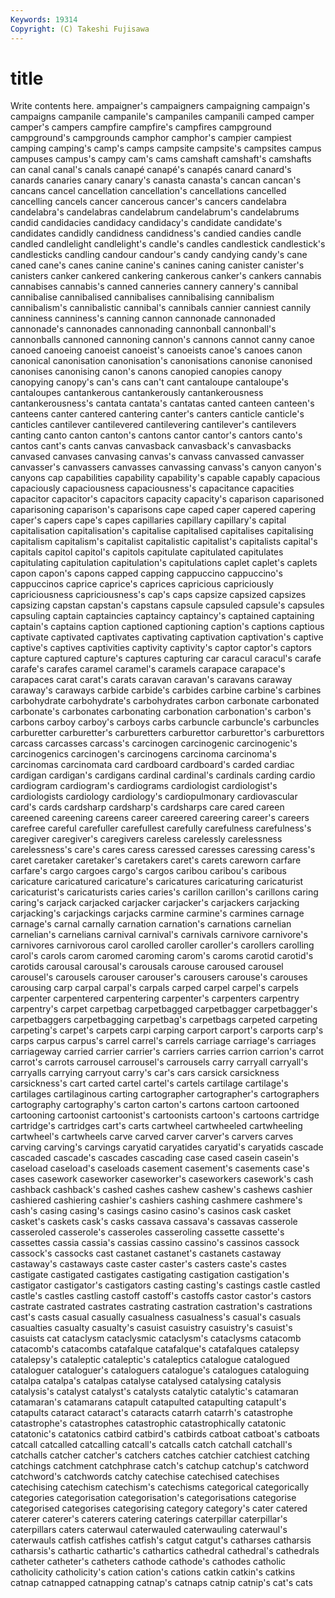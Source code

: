 ```yaml
---
Keywords: 19314 
Copyright: (C) Takeshi Fujisawa
---
```


# title

Write contents here.
ampaigner's campaigners campaigning campaign's campaigns
campanile campanile's campaniles campanili camped camper camper's campers campfire campfire's
campfires campground campground's campgrounds camphor camphor's campier campiest camping camping's
camp's camps campsite campsite's campsites campus campuses campus's campy cam's
cams camshaft camshaft's camshafts can canal canal's canals canapé canapé's
canapés canard canard's canards canaries canary canary's canasta canasta's cancan
cancan's cancans cancel cancellation cancellation's cancellations cancelled cancelling cancels cancer
cancerous cancer's cancers candelabra candelabra's candelabras candelabrum candelabrum's candelabrums candid
candidacies candidacy candidacy's candidate candidate's candidates candidly candidness candidness's candied
candies candle candled candlelight candlelight's candle's candles candlestick candlestick's candlesticks
candling candour candour's candy candying candy's cane caned cane's canes
canine canine's canines caning canister canister's canisters canker cankered cankering
cankerous canker's cankers cannabis cannabises cannabis's canned canneries cannery cannery's
cannibal cannibalise cannibalised cannibalises cannibalising cannibalism cannibalism's cannibalistic cannibal's cannibals
cannier canniest cannily canniness canniness's canning cannon cannonade cannonaded cannonade's
cannonades cannonading cannonball cannonball's cannonballs cannoned cannoning cannon's cannons cannot
canny canoe canoed canoeing canoeist canoeist's canoeists canoe's canoes canon
canonical canonisation canonisation's canonisations canonise canonised canonises canonising canon's canons
canopied canopies canopy canopying canopy's can's cans can't cant cantaloupe
cantaloupe's cantaloupes cantankerous cantankerously cantankerousness cantankerousness's cantata cantata's cantatas canted
canteen canteen's canteens canter cantered cantering canter's canters canticle canticle's
canticles cantilever cantilevered cantilevering cantilever's cantilevers canting canto canton canton's
cantons cantor cantor's cantors canto's cantos cant's cants canvas canvasback
canvasback's canvasbacks canvased canvases canvasing canvas's canvass canvassed canvasser canvasser's
canvassers canvasses canvassing canvass's canyon canyon's canyons cap capabilities capability
capability's capable capably capacious capaciously capaciousness capaciousness's capacitance capacities capacitor
capacitor's capacitors capacity capacity's caparison caparisoned caparisoning caparison's caparisons cape
caped caper capered capering caper's capers cape's capes capillaries capillary
capillary's capital capitalisation capitalisation's capitalise capitalised capitalises capitalising capitalism capitalism's
capitalist capitalistic capitalist's capitalists capital's capitals capitol capitol's capitols capitulate
capitulated capitulates capitulating capitulation capitulation's capitulations caplet caplet's caplets capon
capon's capons capped capping cappuccino cappuccino's cappuccinos caprice caprice's caprices
capricious capriciously capriciousness capriciousness's cap's caps capsize capsized capsizes capsizing
capstan capstan's capstans capsule capsuled capsule's capsules capsuling captain captaincies
captaincy captaincy's captained captaining captain's captains caption captioned captioning caption's
captions captious captivate captivated captivates captivating captivation captivation's captive captive's
captives captivities captivity captivity's captor captor's captors capture captured capture's
captures capturing car caracul caracul's carafe carafe's carafes caramel caramel's
caramels carapace carapace's carapaces carat carat's carats caravan caravan's caravans
caraway caraway's caraways carbide carbide's carbides carbine carbine's carbines carbohydrate
carbohydrate's carbohydrates carbon carbonate carbonated carbonate's carbonates carbonating carbonation carbonation's
carbon's carbons carboy carboy's carboys carbs carbuncle carbuncle's carbuncles carburetter
carburetter's carburetters carburettor carburettor's carburettors carcass carcasses carcass's carcinogen carcinogenic
carcinogenic's carcinogenics carcinogen's carcinogens carcinoma carcinoma's carcinomas carcinomata card cardboard
cardboard's carded cardiac cardigan cardigan's cardigans cardinal cardinal's cardinals carding
cardio cardiogram cardiogram's cardiograms cardiologist cardiologist's cardiologists cardiology cardiology's cardiopulmonary
cardiovascular card's cards cardsharp cardsharp's cardsharps care cared careen careened
careening careens career careered careering career's careers carefree careful carefuller
carefullest carefully carefulness carefulness's caregiver caregiver's caregivers careless carelessly carelessness
carelessness's care's cares caress caressed caresses caressing caress's caret caretaker
caretaker's caretakers caret's carets careworn carfare carfare's cargo cargoes cargo's
cargos caribou caribou's caribous caricature caricatured caricature's caricatures caricaturing caricaturist
caricaturist's caricaturists caries caries's carillon carillon's carillons caring caring's carjack
carjacked carjacker carjacker's carjackers carjacking carjacking's carjackings carjacks carmine carmine's
carmines carnage carnage's carnal carnally carnation carnation's carnations carnelian carnelian's
carnelians carnival carnival's carnivals carnivore carnivore's carnivores carnivorous carol carolled
caroller caroller's carollers carolling carol's carols carom caromed caroming carom's
caroms carotid carotid's carotids carousal carousal's carousals carouse caroused carousel
carousel's carousels carouser carouser's carousers carouse's carouses carousing carp carpal
carpal's carpals carped carpel carpel's carpels carpenter carpentered carpentering carpenter's
carpenters carpentry carpentry's carpet carpetbag carpetbagged carpetbagger carpetbagger's carpetbaggers carpetbagging
carpetbag's carpetbags carpeted carpeting carpeting's carpet's carpets carpi carping carport
carport's carports carp's carps carpus carpus's carrel carrel's carrels carriage
carriage's carriages carriageway carried carrier carrier's carriers carries carrion carrion's
carrot carrot's carrots carrousel carrousel's carrousels carry carryall carryall's carryalls
carrying carryout carry's car's cars carsick carsickness carsickness's cart carted
cartel cartel's cartels cartilage cartilage's cartilages cartilaginous carting cartographer cartographer's
cartographers cartography cartography's carton carton's cartons cartoon cartooned cartooning cartoonist
cartoonist's cartoonists cartoon's cartoons cartridge cartridge's cartridges cart's carts cartwheel
cartwheeled cartwheeling cartwheel's cartwheels carve carved carver carver's carvers carves
carving carving's carvings caryatid caryatides caryatid's caryatids cascade cascaded cascade's
cascades cascading case cased casein casein's caseload caseload's caseloads casement
casement's casements case's cases casework caseworker caseworker's caseworkers casework's cash
cashback cashback's cashed cashes cashew cashew's cashews cashier cashiered cashiering
cashier's cashiers cashing cashmere cashmere's cash's casing casing's casings casino
casino's casinos cask casket casket's caskets cask's casks cassava cassava's
cassavas casserole casseroled casserole's casseroles casseroling cassette cassette's cassettes cassia
cassia's cassias cassino cassino's cassinos cassock cassock's cassocks cast castanet
castanet's castanets castaway castaway's castaways caste caster caster's casters caste's
castes castigate castigated castigates castigating castigation castigation's castigator castigator's castigators
casting casting's castings castle castled castle's castles castling castoff castoff's
castoffs castor castor's castors castrate castrated castrates castrating castration castration's
castrations cast's casts casual casually casualness casualness's casual's casuals casualties
casualty casualty's casuist casuistry casuistry's casuist's casuists cat cataclysm cataclysmic
cataclysm's cataclysms catacomb catacomb's catacombs catafalque catafalque's catafalques catalepsy catalepsy's
cataleptic cataleptic's cataleptics catalogue catalogued cataloguer cataloguer's cataloguers catalogue's catalogues
cataloguing catalpa catalpa's catalpas catalyse catalysed catalysing catalysis catalysis's catalyst
catalyst's catalysts catalytic catalytic's catamaran catamaran's catamarans catapult catapulted catapulting
catapult's catapults cataract cataract's cataracts catarrh catarrh's catastrophe catastrophe's catastrophes
catastrophic catastrophically catatonic catatonic's catatonics catbird catbird's catbirds catboat catboat's
catboats catcall catcalled catcalling catcall's catcalls catch catchall catchall's catchalls
catcher catcher's catchers catches catchier catchiest catching catchings catchment catchphrase
catch's catchup catchup's catchword catchword's catchwords catchy catechise catechised catechises
catechising catechism catechism's catechisms categorical categorically categories categorisation categorisation's categorisations
categorise categorised categorises categorising category category's cater catered caterer caterer's
caterers catering caterings caterpillar caterpillar's caterpillars caters caterwaul caterwauled caterwauling
caterwaul's caterwauls catfish catfishes catfish's catgut catgut's catharses catharsis catharsis's
cathartic cathartic's cathartics cathedral cathedral's cathedrals catheter catheter's catheters cathode
cathode's cathodes catholic catholicity catholicity's cation cation's cations catkin catkin's
catkins catnap catnapped catnapping catnap's catnaps catnip catnip's cat's cats
